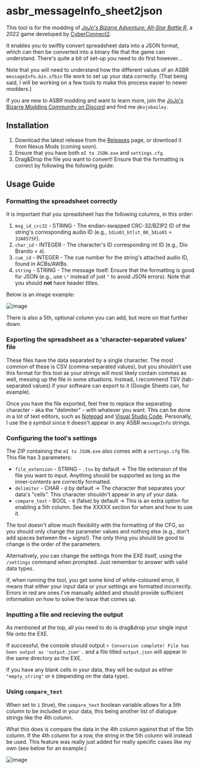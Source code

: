 # asbr_messageInfo_sheet2json
This tool is for the modding of _[JoJo's Bizarre Adventure: All-Star Battle R](https://www.nexusmods.com/jojosbizarreadventureallstarbattler)_, a 2022 game developed by [CyberConnect2](https://jojowiki.com/CyberConnect2).

It enables you to swiftly convert spreadsheet data into a JSON format, which can then be converted into a binary file that the game can understand.
There's quite a bit of set-up you need to do first however...

Note that you will need to understand how the different values of an ASBR `messageInfo.bin.xfbin` file work to set up your data correctly.
(That being said, I will be working on a few tools to make this process easier to newer modders.)

If you are new to ASBR modding and want to learn more, join the [JoJo's Bizarre Modding Community on Discord](https://discord.gg/asbr-eoh-modding-community-608029171800735744) and find me `@kojobailey`.

## Installation
1. Download the latest release from the [Releases](https://github.com/KojoBailey/asbr_messageInfo_sheet2json/releases/latest) page, or download it from Nexus Mods (coming soon).
2. Ensure that you have both `mI to JSON.exe` and `settings.cfg`.
3. Drag&Drop the file you want to convert! Ensure that the formatting is correct by following the following guide:

## Usage Guide
### Formatting the spreadsheet correctly
It is important that you spreadsheet has the following columns, in this order:
1. `msg_id_crc32` - STRING - The endian-swapped CRC-32/BZIP2 ID of the string's corresponding audio ID (e.g., `1dio01_btlst_00_3dio01` = `32A8575F`).
2. `char_id` - INTEGER - The character's ID corresponding int ID (e.g., Dio Brando = `4`).
3. `cue_id` - INTEGER - The cue number for the string's attached audio ID, found in ACBs/AWBs.
4. `string` - STRING - The message itself. Ensure that the formatting is good for JSON (e.g., use `\"` instead of just `"` to avoid JSON errors).
Note that you should **not** have header titles.

Below is an image example:

![image](https://github.com/KojoBailey/asbr_messageInfo_sheet2json/assets/50509420/ea66daa3-39d2-4ec9-90b9-7051661d3e12)

There is also a 5th, optional column you can add, but more on that further down.

### Exporting the spreadsheet as a 'character-separated values' file
These files have the data separated by a single character.
The most common of these is CSV (comma-separated values), but you shouldn't use this format for this tool as your strings will most likely contain commas as well, messing up the file in some situations.
Instead, I recommend TSV (tab-separated values) if your software can export to it (Google Sheets can, for example).

Once you have the file exported, feel free to replace the separating character - aka the "delimiter" - with whatever you want. This can be done in a lot of text editors, such as [Notepad](https://www.computerhope.com/issues/ch001605.htm#notepad) and [Visual Studio Code](https://code.visualstudio.com/docs/editor/codebasics#_find-and-replace). Personally, I use the `@` symbol since it doesn't appear in any ASBR `messageInfo` strings.

### Configuring the tool's settings
The ZIP containing the `mI to JSON.exe` also comes with a `settings.cfg` file. This file has 3 parameters:
- `file_extension` - STRING - `.tsv` by default → The file extension of the file you want to input. Anything should be supported as long as the inner-contents are correctly formatted.
- `delimiter` - CHAR - `@` by default → The character that separates your data's "cells". This character shouldn't appear in any of your data.
- `compare_text` - BOOL - `0` (false) by default → This is an extra option for enabling a 5th column. See the XXXXX section for when and how to use it.

The tool doesn't allow much flexibility with the formatting of the CFG, so you should only change the parameter values and nothing else (e.g., don't add spaces between the `=` signs!). The only thing you should be good to change is the order of the parameters.

Alternatively, you can change the settings from the EXE itself, using the `/settings` command when prompted. Just remember to answer with valid data types.

If, when running the tool, you get some kind of white-coloured error, it means that either your input data or your settings are formatted incorrectly. Errors in red are ones I've manually added and should provide sufficient information on how to solve the issue that comes up.

### Inputting a file and recieving the output
As mentioned at the top, all you need to do is drag&drop your single input file onto the EXE.

If successful, the console should output `> Conversion complete! File has been output as 'output.json'.` and a file titled `output.json` will appear in the same directory as the EXE.

If you have any blank cells in your data, they will be output as either `"empty_string"` or `0` (depending on the data type).

### Using `compare_text`
When set to `1` (true), the `compare_text` boolean variable allows for a 5th column to be included in your data, this being another list of dialogue strings like the 4th column.

What this does is compare the data in the 4th column against that of the 5th column. If the 4th column for a row, the string in the 5th column will instead be used. This feature was really just added for really specific cases like my own (see below for an example:)

![image](https://github.com/KojoBailey/asbr_messageInfo_sheet2json/assets/50509420/17378612-a488-4c46-986a-f54f2f53adb5)
